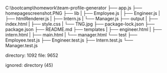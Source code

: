 C:\bootcamp\homework\team-profile-generator
├── app.js
├── homepagescreenshot.PNG
├── lib
|  ├── Employee.js
|  ├── Engineer.js
|  ├── htmlRenderer.js
|  ├── Intern.js
|  └── Manager.js
├── output
|  ├── index.html
|  ├── style.css
|  └── TNG.jpg
├── package-lock.json
├── package.json
├── README.md
├── templates
|  ├── engineer.html
|  ├── intern.html
|  ├── main.html
|  └── manager.html
└── test
   ├── Employee.test.js
   ├── Engineer.test.js
   ├── Intern.test.js
   └── Manager.test.js

directory: 1092 file: 9652

ignored: directory (45)
